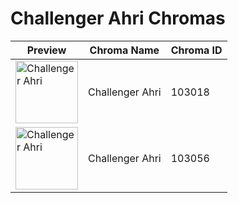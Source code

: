 # Challenger Ahri Chromas

| Preview | Chroma Name | Chroma ID |
|---|---|---|
| <img src='https://raw.communitydragon.org/latest/plugins/rcp-be-lol-game-data/global/default/v1/champion-chroma-images/103/103018.png' alt='Challenger Ahri' width='100'> | Challenger Ahri | 103018 |
| <img src='https://raw.communitydragon.org/latest/plugins/rcp-be-lol-game-data/global/default/v1/champion-chroma-images/103/103056.png' alt='Challenger Ahri' width='100'> | Challenger Ahri | 103056 |
